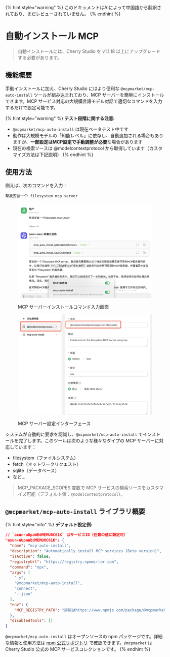 
{% hint style="warning" %}
このドキュメントはAIによって中国語から翻訳されており、まだレビューされていません。
{% endhint %}

# 自動インストール MCP

> 自動インストールには、Cherry Studio を v1.1.18 以上にアップグレードする必要があります。

## 機能概要

手動インストールに加え、Cherry Studio にはより便利な `@mcpmarket/mcp-auto-install` ツールが組み込まれており、MCP サーバーを簡単にインストールできます。MCP サービス対応の大規模言語モデル対話で適切なコマンドを入力するだけで設定可能です。

{% hint style="warning" %}
**テスト段階に関する注意:**

* `@mcpmarket/mcp-auto-install` は現在ベータテスト中です
* 動作は大規模モデルの「知能レベル」に依存し、自動追加される場合もありますが、**一部設定はMCP設定で手動調整が必要**な場合があります
* 現在の検索ソースは @modelcontextprotocol から取得しています（カスタマイズ方法は下記説明）
{% endhint %}

## 使用方法

例えば、次のコマンドを入力：

```
帮我安装一个 filesystem mcp server
```

<figure><img src="../../.gitbook/assets/mcp-auto-install_shot1.png" alt=""><figcaption><p>MCP サーバーインストールコマンド入力画面</p></figcaption></figure>

<figure><img src="../../.gitbook/assets/mcp-auto-install_shot2.png" alt=""><figcaption><p>MCP サーバー設定インターフェース</p></figcaption></figure>

システムが自動的に要求を認識し、`@mcpmarket/mcp-auto-install` でインストールを完了します。このツールは次のような様々なタイプの MCP サーバーに対応しています：

* filesystem（ファイルシステム）
* fetch（ネットワークリクエスト）
* sqlite（データベース）
* など...

> MCP_PACKAGE_SCOPES 変数で MCP サービスの検索ソースをカスタマイズ可能（デフォルト値：`@modelcontextprotocol`）。

## `@mcpmarket/mcp-auto-install` ライブラリ概要

{% hint style="info" %}
**デフォルト設定例:**

```json
// `axun-uUpaWEdMEMU8C61K` はサービスID（任意の値に設定可）
"axun-uUpaWEdMEMU8C61K": {
  "name": "mcp-auto-install",
  "description": "Automatically install MCP services (Beta version)",
  "isActive": false,
  "registryUrl": "https://registry.npmmirror.com",
  "command": "npx",
  "args": [
    "-y",
    "@mcpmarket/mcp-auto-install",
    "connect",
    "--json"
  ],
  "env": {
    "MCP_REGISTRY_PATH": "詳細はhttps://www.npmjs.com/package/@mcpmarket/mcp-auto-installを参照"
  },
  "disabledTools": []
}
```

`@mcpmarket/mcp-auto-install` はオープンソースの npm パッケージです。詳細な情報と使用方法は [npm 公式リポジトリ](https://www.npmjs.com/package/@mcpmarket/mcp-auto-install) で確認できます。`@mcpmarket` は Cherry Studio 公式の MCP サービスコレクションです。
{% endhint %}